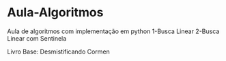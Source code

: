 # Aula-Algoritmos
Aula de algoritmos com implementação em python
1-Busca Linear
2-Busca Linear com Sentinela

Livro Base: Desmistificando Cormen
